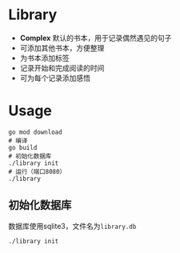 # Library

- **Complex** 默认的书本，用于记录偶然遇见的句子
- 可添加其他书本，方便整理
- 为书本添加标签
- 记录开始和完成阅读的时间
- 可为每个记录添加感悟

# Usage

```shell script
go mod download
# 编译
go build
# 初始化数据库
./library init
# 运行（端口8080）
./library
```

## 初始化数据库

数据库使用sqlite3，文件名为`library.db`

`./library init`